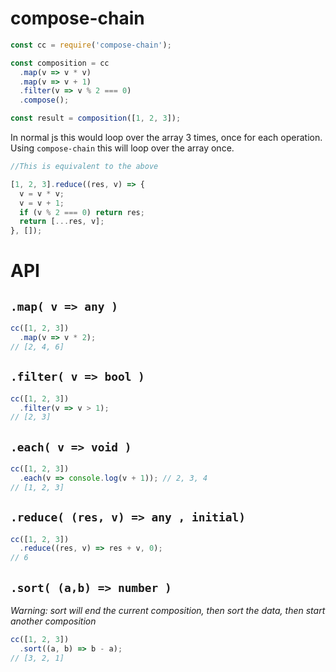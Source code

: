 # compose-chain

```js
const cc = require('compose-chain');

const composition = cc
  .map(v => v * v)
  .map(v => v + 1)
  .filter(v => v % 2 === 0)
  .compose();

const result = composition([1, 2, 3]);
```

In normal js this would loop over the array 3 times, once for each operation.
Using `compose-chain` this will loop over the array once.

```js
//This is equivalent to the above

[1, 2, 3].reduce((res, v) => {
  v = v * v;
  v = v + 1;
  if (v % 2 === 0) return res;
  return [...res, v];
}, []);
```

# API

## `.map( v => any )`

```js
cc([1, 2, 3])
  .map(v => v * 2);
// [2, 4, 6]
```

## `.filter( v => bool )`

```js
cc([1, 2, 3])
  .filter(v => v > 1);
// [2, 3]
```

## `.each( v => void )`

```js
cc([1, 2, 3])
  .each(v => console.log(v + 1)); // 2, 3, 4
// [1, 2, 3]
```

## `.reduce( (res, v) => any , initial)`

```js
cc([1, 2, 3])
  .reduce((res, v) => res + v, 0);
// 6
```

## `.sort( (a,b) => number )`
_Warning: sort will end the current composition, then sort the data, then start another composition_ 

```js
cc([1, 2, 3])
  .sort((a, b) => b - a);
// [3, 2, 1]
```
